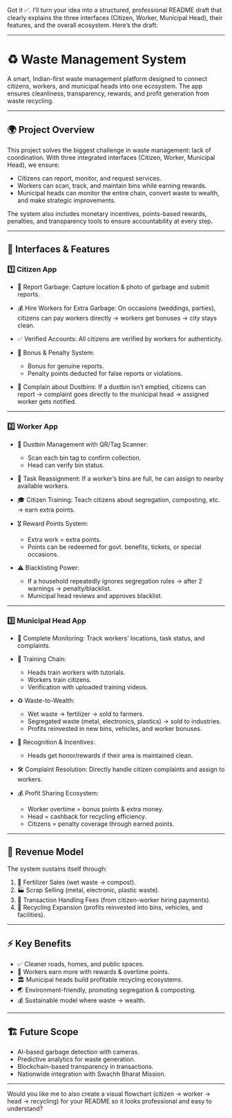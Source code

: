 Got it ✅. I’ll turn your idea into a structured, professional README draft that clearly explains the three interfaces (Citizen, Worker, Municipal Head), their features, and the overall ecosystem. Here’s the draft:

---

# ♻ Waste Management System

A smart, Indian-first waste management platform designed to connect citizens, workers, and municipal heads into one ecosystem. The app ensures cleanliness, transparency, rewards, and profit generation from waste recycling.

---

## 🌍 Project Overview

This project solves the biggest challenge in waste management: lack of coordination. With three integrated interfaces (Citizen, Worker, Municipal Head), we ensure:

* Citizens can report, monitor, and request services.
* Workers can scan, track, and maintain bins while earning rewards.
* Municipal heads can monitor the entire chain, convert waste to wealth, and make strategic improvements.

The system also includes monetary incentives, points-based rewards, penalties, and transparency tools to ensure accountability at every step.

---

## 👥 Interfaces & Features

### 1️⃣ Citizen App

* 📸 Report Garbage: Capture location & photo of garbage and submit reports.
* 💰 Hire Workers for Extra Garbage: On occasions (weddings, parties), citizens can pay workers directly → workers get bonuses → city stays clean.
* ✅ Verified Accounts: All citizens are verified by workers for authenticity.
* 🎁 Bonus & Penalty System:

  * Bonus for genuine reports.
  * Penalty points deducted for false reports or violations.
* 🚮 Complain about Dustbins: If a dustbin isn’t emptied, citizens can report → complaint goes directly to the municipal head → assigned worker gets notified.

---

### 2️⃣ Worker App

* 🚛 Dustbin Management with QR/Tag Scanner:

  * Scan each bin tag to confirm collection.
  * Head can verify bin status.
* 🔄 Task Reassignment: If a worker’s bins are full, he can assign to nearby available workers.
* 🎓 Citizen Training: Teach citizens about segregation, composting, etc. → earn extra points.
* 🎖 Reward Points System:

  * Extra work = extra points.
  * Points can be redeemed for govt. benefits, tickets, or special occasions.
* ⚠ Blacklisting Power:

  * If a household repeatedly ignores segregation rules → after 2 warnings → penalty/blacklist.
  * Municipal head reviews and approves blacklist.

---

### 3️⃣ Municipal Head App

* 📡 Complete Monitoring: Track workers’ locations, task status, and complaints.
* 🎥 Training Chain:

  * Heads train workers with tutorials.
  * Workers train citizens.
  * Verification with uploaded training videos.
* ♻ Waste-to-Wealth:

  * Wet waste → fertilizer → sold to farmers.
  * Segregated waste (metal, electronics, plastics) → sold to industries.
  * Profits reinvested in new bins, vehicles, and worker bonuses.
* 🏅 Recognition & Incentives:

  * Heads get honor/rewards if their area is maintained clean.
* 🛠 Complaint Resolution: Directly handle citizen complaints and assign to workers.
* 💰 Profit Sharing Ecosystem:

  * Worker overtime = bonus points & extra money.
  * Head = cashback for recycling efficiency.
  * Citizens = penalty coverage through earned points.

---

## 💸 Revenue Model

The system sustains itself through:

1. 🌱 Fertilizer Sales (wet waste → compost).
2. 🏭 Scrap Selling (metal, electronic, plastic waste).
3. 🛒 Transaction Handling Fees (from citizen-worker hiring payments).
4. 🚮 Recycling Expansion (profits reinvested into bins, vehicles, and facilities).

---

## ⚡ Key Benefits

* ✅ Cleaner roads, homes, and public spaces.
* 👷 Workers earn more with rewards & overtime points.
* 🏛 Municipal heads build profitable recycling ecosystems.
* 🌏 Environment-friendly, promoting segregation & composting.
* 💰 Sustainable model where waste → wealth.

---

## 🏗 Future Scope

* AI-based garbage detection with cameras.
* Predictive analytics for waste generation.
* Blockchain-based transparency in transactions.
* Nationwide integration with Swachh Bharat Mission.

---

Would you like me to also create a visual flowchart (citizen → worker → head → recycling) for your README so it looks professional and easy to understand?